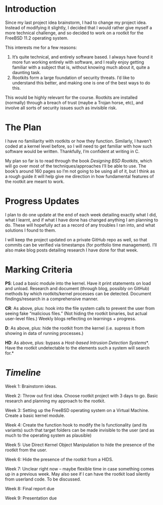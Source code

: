 # Introduction

Since my last project idea brainstorm, I had to change my project idea. Instead of modifying it slightly, I decided that I would rather give myself a more technical challenge, and so decided to work on a rootkit for the FreeBSD 11.2 operating system.

This interests me for a few reasons:

1.  It&rsquo;s quite technical, and entirely software based. I always have found it more fun working entirely with software, and I really enjoy getting familiar with a subject that is, without knowing much about it, quite a daunting task.
2.  Rootkits form a large foundation of security threats. I&rsquo;d like to understand this better, and making one is one of the best ways to do this.

This would be highly relevant for the course. Rootkits are installed (normally) through a breach of trust (maybe a Trojan horse, etc), and involve all sorts of security issues such as invisible risk.

# The Plan

I have no familiarity with rootkits or how they function. Similarly, I haven&rsquo;t coded at a kernel level before, so I will need to get familiar with how such software would be written. Thankfully, I&rsquo;m confident at writing in C.

My plan so far is to read through the book *Designing BSD Rootkits*, which will go over most of the techniques/approaches I&rsquo;ll be able to use. The book&rsquo;s around 160 pages so I&rsquo;m not going to be using all of it, but I think as a rough guide it will help give me direction in how fundamental features of the rootkit are meant to work.

# Progress Updates

I plan to do one update at the end of each week detailing exactly what I did, what I learnt, and if what I have done has changed anything I am planning to do. These will hopefully act as a record of any troubles I ran into, and what solutions I found to them.

I will keep the project updated on a private GitHub repo as well, so that commits can be verified via timestamps (for portfolio time management). I&rsquo;ll also make blog posts detailing research I have done for that week.

# Marking Criteria

**PS**: Load a basic module into the kernel. Have it print statements on load and unload. Research and document (through blog, possibly on GitHub) methods by which rootkits/kernel processes can be detected. Document findings/research in a comprehensive manner.

**CR**: As above, plus: hook into the file system calls to prevent the user from seeing fake &ldquo;malicious files.&rdquo; (Not hiding the rootkit binaries, but actual user-level files.) Weekly blogs reflecting on learnings + progress.

**D**: As above, plus: hide the rootkit from the kernel (i.e. supress it from showing in data of running processes.)

**HD**: As above, plus: bypass a *Host-based Intrusion Detection Systems**. Have the rootkit undetectable to the elements such a system will search for.*

# *Timeline*

Week 1: Brainstorm ideas.

Week 2: Throw out first idea. Choose rootkit project with 3 days to go. Basic research and planning my approach to the rootkit.

Week 3: Setting up the FreeBSD operating system on a Virtual Machine. Create a basic kernel module.

Week 4: Create the function hook to modify the ls functionality (and its variants) such that target folders can be made invisible to the user (and as much to the operating system as plausible)

Week 5: Use Direct Kernel Object Manipulation to hide the presence of the rootkit from the user.

Week 6: Hide the presence of the rootkit from a HIDS.

Week 7: Unclear right now &ndash; maybe flexible time in case something comes up in a previous week. May also see if I can have the rootkit load silently from userland code. To be discussed.

Week 8: Final report due

Week 9: Presentation due